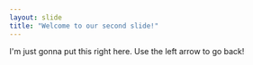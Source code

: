 ```yaml
---
layout: slide
title: "Welcome to our second slide!"
---
```

I'm just gonna put this right here.
Use the left arrow to go back!
